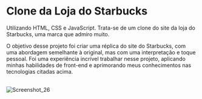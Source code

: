 <h1> Clone da Loja do Starbucks </h1>

Utilizando HTML, CSS e JavaScript. Trata-se de um clone do site da loja do Starbucks, uma marca que admiro muito.

O objetivo desse projeto foi criar uma réplica do site do Starbucks, com uma abordagem semelhante à original, mas com uma interpretação e toque pessoal. Foi uma experiência incrível trabalhar nesse projeto, aplicando minhas habilidades de front-end e aprimorando meus conhecimentos nas tecnologias citadas acima.
<br>
<br>

![Screenshot_26](https://user-images.githubusercontent.com/107042479/234039082-05020d50-359f-40fc-9787-7984076db777.png)
